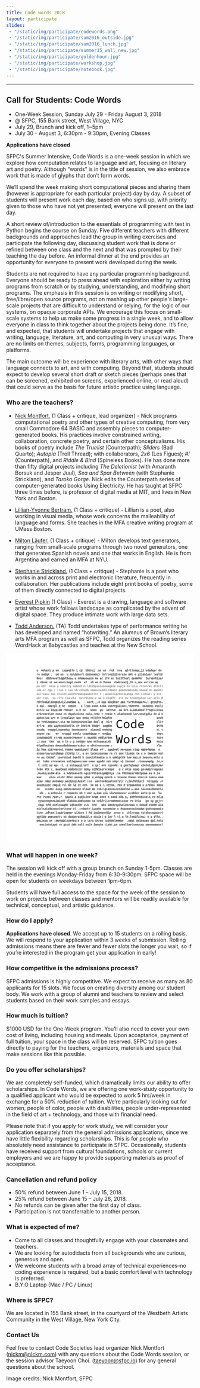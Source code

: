 ```yaml
---
title: Code words 2018
layout: participate
slides:
 - "/static/img/participate/codewords.png"
 - "/static/img/participate/sum2016_outside.jpg"
 - "/static/img/participate/sum2016_lunch.jpg"
 - "/static/img/participate/summer15_wall_new.jpg"
 - "/static/img/participate/goldenhour.jpg"
 - "/static/img/participate/workshop.jpg"
 - "/static/img/participate/notebook.jpg"
---
```


***
<!-- -
 - "/static/img/participate/notebook.jpg"
- "/static/img/participate/softcircuits.jpg"
- "/static/img/participate/totallyrad.jpg" -->



## Call for Students: Code Words
- One-Week Session, Sunday July 29 - Friday August 3, 2018
- @ SFPC, 155 Bank street, West Village, NYC
- July 29, Brunch and kick off, 1~5pm 
- July 30 - August 3, 6:30pm - 9:30pm, Evening Classes

**Applications have closed**


SFPC's Summer Intensive, Code Words is a one-week session in which we explore how computation relates to language and art, focusing on literary art and poetry. Although “words” is in the title of session, we also embrace work that is made of glyphs that don’t form words.

We’ll spend the week making short computational pieces and sharing them (however is appropriate for each particular project) day by day. A subset of students will present work each day, based on who signs up, with priority given to those who have not yet presented; everyone will present on the last day.

A short review of/introduction to the essentials of programming with text in Python begins the course on Sunday. Five different teachers with different backgrounds and approaches lead the group in writing exercises and participate the following day, discussing student work that is done or refined between one class and the next and that was prompted by their teaching the day before. An informal dinner at the end provides an opportunity for everyone to present work developed during the week.

Students are not required to have any particular programming background. Everyone should be ready to press ahead with exploration either by writing programs from scratch or by studying, understanding, and modifying short programs. The emphasis in this session is on writing or modifying short, free/libre/open source programs, not on mashing up other people's large-scale projects that are difficult to understand or relying, for the logic of our systems, on opaque corporate APIs. We encourage this focus on small-scale systems to help us make some progress in a single week, and to allow everyone in class to think together about the projects being done. It’s fine, and expected, that students will undertake projects that engage with writing, language, literature, art, and computing in very unusual ways. There are no limits on themes, subjects, forms, programming languages, or platforms.

The main outcome will be experience with literary arts, with other ways that language connects to art, and with computing. Beyond that, students should expect to develop several short draft or sketch pieces (perhaps ones that can be screened, exhibited on screens, experienced online, or read aloud) that could serve as the basis for future artistic practice using language.


### Who are the teachers?
 
- <a href="http://nickm.com">Nick Montfort.</a> (1 Class + critique, lead organizer) - Nick programs computational poetry and other types of creative computing, from very small Commodore 64 BASIC and assembly pieces to computer-generated books. His practices involve constrained writing, collaboration, concrete poetry, and certain other conceptualisms. His books of poetry include *The Truelist* (Counterpath); *Sliders* (Bad Quarto); *Autopia* (Troll Thread); with collaborators, *2x6* (Les Figues); *#!* (Counterpath), and *Riddle & Bind* (Spineless Books). He has done more than fifty digital projects including *The Deletionist* (with Amaranth Borsuk and Jesper Juul), *Sea and Spar Between* (with Stephanie Strickland), and *Taroko Gorge.* Nick edits the Counterpath series of computer-generated books Using Electricity. He has taught at SFPC three times before, is professor of digital media at MIT, and lives in New York and Boston.

- <a href="http://lillianyvonnebertram.com/">Lillian-Yvonne Bertram.</a> (1 Class + critique) -  Lillian is a poet, also working in visual media, whose work concerns the malleability of language and forms. She teaches in the MFA creative writing program at UMass Boston.

- <a href="http://miltonlaufer.com.ar">Milton Läufer.</a> (1 Class + critique) - Milton develops text generators, ranging from small-scale programs through two novel generators, one that generates Spanish novels and one that works in English. He is from Argentina and earned an MFA at NYU. 

- <a href="http://www.stephaniestrickland.com/">Stephanie Strickland.</a> (1 Class + critique) - Stephanie is a poet who works in and across print and electronic literature, frequently in collaboration. Her publications include eight print books of poetry, some of them directly connected to digital projects.


- <a href="http://everest-pipkin.com/">Everest Pipkin</a> (1 Class) - Everest is a drawing, language and software artist whose work follows landscape as complicated by the advent of digital space. They produce intimate work with large data sets.

- <a href="http://hotwriting.com/">Todd Anderson.</a> (TA) Todd undertakes type of performance writing he has developed and named “hotwriting.” An alumnus of Brown’s literary arts MFA program as well as SFPC, Todd organizes the reading series WordHack at Babycastles and teaches at the New School.

![](/static/img/participate/code_words_banner.png)

### What will happen in one week?
The session will kick off with a group brunch on Sunday 1-5pm. Classes are held in the evenings Monday-Friday from 6:30-9:30pm. SFPC space will be open for students on weekdays between 1pm-6pm.

Students will have full access to the space for the week of the session to work on projects between classes and mentors will be readily available for technical, conceptual, and artistic guidance.

### How do I apply? 
**Applications have closed**.
We accept up to 15 students on a rolling basis. We will respond to your application within 3 weeks of submission. Rolling admissions means there are fewer and fewer slots the longer you wait, so if you’re interested in the program get your application in early!

### How competitive is the admissions process?

SFPC admissions is highly competitive. We expect to receive as many as 80 applicants for 15 slots. We focus on creating diversity among our student body. We work with a group of alumni and teachers to review and select students based on their work samples and essays.  

### How much is tuition?
$1000 USD for the One-Week program. You’ll also need to cover your own cost of living, including housing and meals. Upon acceptance, payment of full tuition, your space in the class will be reserved. SFPC tuition goes directly to paying for the teachers, organizers, materials and space that make sessions like this possible.

### Do you offer scholarships?

We are completely self-funded, which dramatically limits our ability to offer scholarships. In Code Words, we are offering one work-study opportunity to a qualified applicant who would be expected to work 5 hrs/week in exchange for a 50% reduction of tuition.  We’re particularly looking out for women, people of color, people with disabilities, people under-represented in the field of art + technology, and those with financial need.

Please note that if you apply for work study, we will consider your application separately from the general admissions applications, since we have little flexibility regarding scholarships. This is for people who absolutely need assistance to participate in SFPC. Occasionally, students have received support from cultural foundations, schools or current employers and we are happy to provide supporting materials as proof of acceptance.  

### Cancellation and refund policy

- 50% refund between June 1 – July 15, 2018.
- 25% refund between June 15 – July 28, 2018.
- No refunds can be given after the first day of class.
- Participation is not transferrable to another person.


### What is expected of me?

- Come to all classes and thoughtfully engage with your classmates and teachers.
- We are looking for autodidacts from all backgrounds who are curious, generous and open.
- We welcome students with a broad array of technical experiences–no coding experience is required, but a basic comfort level with technology is preferred.
- B.Y.O.Laptop (Mac / PC / Linux)


### Where is SFPC?

We are located in 155 Bank street, in the courtyard of the Westbeth Artists Community in the West Village, New York City.

### Contact Us

Feel free to contact Code Societies lead organizer Nick Montfort ([nickm@nickm.com](mailto:nickm@nickm.com)) with any questions about the Code Words session, or the session advisor Taeyoon Choi. ([taeyoon@sfpc.io](mailto:taeyoon@sfpc.io)) for any general questions about the school.

Image credits: Nick Montfort, SFPC
